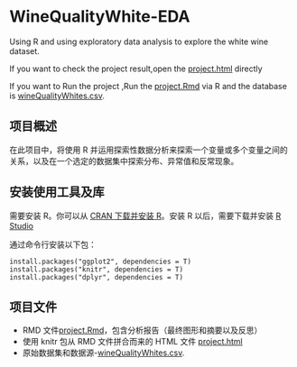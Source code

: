 # WineQualityWhite-EDA
Using R and using exploratory data analysis to explore the white wine dataset.



If you want to check the project result,open the [project.html](https://github.com/WoHotan/WineQualityWhite-EDA/blob/master/WineQuality-EDA/project.html) directly

If you want to Run the project ,Run the [project.Rmd](https://github.com/WoHotan/WineQualityWhite-EDA/blob/master/WineQuality-EDA/project.Rmd) via R and the database is [wineQualityWhites.csv](https://github.com/WoHotan/WineQualityWhite-EDA/blob/master/wineQualityWhites.csv).

## 项目概述
  在此项目中，将使用 R 并运用探索性数据分析来探索一个变量或多个变量之间的关系，以及在一个选定的数据集中探索分布、异常值和反常现象。
  
## 安装使用工具及库
  需要安装 R。你可以从 [CRAN 下载并安装 R](http://cran.r-project.org/)。安装 R 以后，需要下载并安装 [R Studio](http://www.rstudio.com/products/rstudio/download/)
  
  通过命令行安装以下包：


```
install.packages("ggplot2", dependencies = T) 
install.packages("knitr", dependencies = T)
install.packages("dplyr", dependencies = T)
```

## 项目文件
- RMD 文件[project.Rmd](https://github.com/WoHotan/WineQualityWhite-EDA/blob/master/WineQuality-EDA/project.Rmd)，包含分析报告（最终图形和摘要以及反思）
- 使用 knitr 包从 RMD 文件拼合而来的 HTML 文件 [project.html](https://github.com/WoHotan/WineQualityWhite-EDA/blob/master/WineQuality-EDA/project.html)
- 原始数据集和数据源-[wineQualityWhites.csv](https://github.com/WoHotan/WineQualityWhite-EDA/blob/master/wineQualityWhites.csv).

